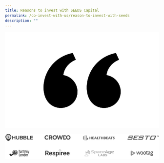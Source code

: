 ```yaml
---
title: Reasons to invest with SEEDS Capital
permalink: /co-invest-with-us/reason-to-invest-with-seeds
description: ""
---
```

![](/images/Quotation-Symbol-PNG.png)

![](/images/successstories.png)